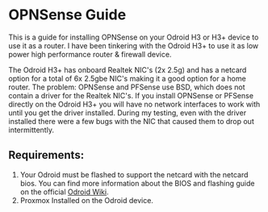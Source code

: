 # OPNSense Guide
This is a guide for installing OPNSense on your Odroid H3 or H3+ device to use it as a router. 
I have been tinkering with the Odroid H3+ to use it as low power high performance router & firewall device. 

The Odroid H3+ has onboard Realtek NIC's (2x 2.5g) and has a netcard option for a total of 6x 2.5gbe NIC's making it a good option for a home router. 
The problem: OPNSense and PFSense use BSD, which does not contain a driver for the Realtek NIC's. 
If you install OPNSense or PFSense directly on the Odroid H3+ you will have no network interfaces to work with until you get the driver installed. 
During my testing, even with the driver installed there were a few bugs with the NIC that caused them to drop out intermittently.

## Requirements: 
1. Your Odroid must be flashed to support the netcard with the netcard bios. 
You can find more information about the BIOS and flashing guide on the official [Odroid Wiki](https://wiki.odroid.com/odroid-h3/hardware/h3_bios_update). 
2. Proxmox Installed on the Odroid device.